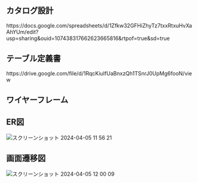 <h2>カタログ設計</h2>
https://docs.google.com/spreadsheets/d/1Zfkw32GFHiZhyTz7txxRtxuHvXaAhYUm/edit?usp=sharing&ouid=107438317662623665816&rtpof=true&sd=true

<h2>テーブル定義書</h2>
https://drive.google.com/file/d/1RqcKiuIfUaBnxzQh1TSnrJ0UpMg6fooN/view

<h2>ワイヤーフレーム</h2>


<h2>ER図</h2>

![スクリーンショット 2024-04-05 11 56 21](https://github.com/SariDasiki/manyo/assets/114722655/2e9d0dc1-ff09-492b-bdef-16d392c7c794)


<h2>画面遷移図</h2>

![スクリーンショット 2024-04-05 12 00 09](https://github.com/SariDasiki/manyo/assets/114722655/e7c129f3-f8dc-4851-bbe7-a00fb582049d)
